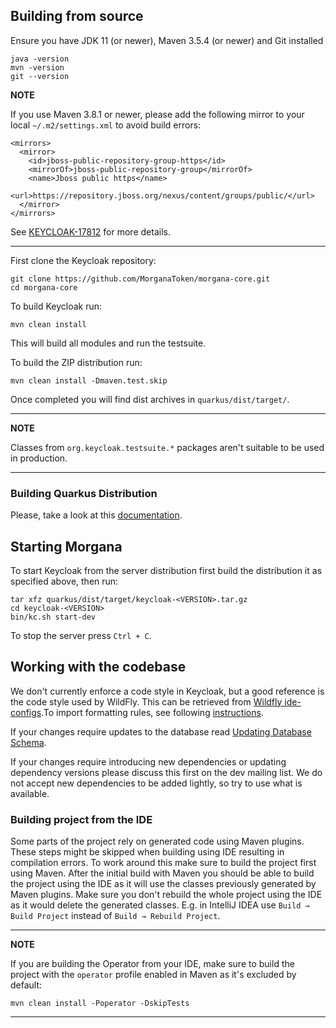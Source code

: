 ## Building from source

Ensure you have JDK 11 (or newer), Maven 3.5.4 (or newer) and Git installed

    java -version
    mvn -version
    git --version

**NOTE**

If you use Maven 3.8.1 or newer, please add the following mirror to your local
`~/.m2/settings.xml` to avoid build errors:
```
<mirrors>
  <mirror>
    <id>jboss-public-repository-group-https</id>
    <mirrorOf>jboss-public-repository-group</mirrorOf>
    <name>Jboss public https</name>
    <url>https://repository.jboss.org/nexus/content/groups/public/</url>
  </mirror>
</mirrors>
```
See [KEYCLOAK-17812](https://issues.redhat.com/browse/KEYCLOAK-17812) for more details.

---    
First clone the Keycloak repository:
    
    git clone https://github.com/MorganaToken/morgana-core.git
    cd morgana-core
    
To build Keycloak run:

    mvn clean install
    
This will build all modules and run the testsuite. 

To build the ZIP distribution run:

    mvn clean install -Dmaven.test.skip
    
Once completed you will find dist archives in `quarkus/dist/target/`.

---
**NOTE**

Classes from `org.keycloak.testsuite.*` packages aren't suitable to be used in production.

---

### Building Quarkus Distribution

Please, take a look at this [documentation](../quarkus/README.md).

## Starting Morgana

To start Keycloak from the server distribution first build the distribution it as specified above, then run:

    tar xfz quarkus/dist/target/keycloak-<VERSION>.tar.gz
    cd keycloak-<VERSION>
    bin/kc.sh start-dev
    
To stop the server press `Ctrl + C`.


## Working with the codebase

We don't currently enforce a code style in Keycloak, but a good reference is the code style used by WildFly. This can be 
retrieved from [Wildfly ide-configs](https://github.com/wildfly/wildfly-core/tree/main/ide-configs).To import formatting 
rules, see following [instructions](http://community.jboss.org/wiki/ImportFormattingRules).

If your changes require updates to the database read [Updating Database Schema](updating-database-schema.md).

If your changes require introducing new dependencies or updating dependency versions please discuss this first on the
dev mailing list. We do not accept new dependencies to be added lightly, so try to use what is available.

### Building project from the IDE

Some parts of the project rely on generated code using Maven plugins. These steps might be skipped when building using
IDE resulting in compilation errors. To work around this make sure to build the project first using Maven. After the
initial build with Maven you should be able to build the project using the IDE as it will use the classes previously
generated by Maven plugins. Make sure you don't rebuild the whole project using the IDE as it would delete the generated
classes. E.g. in IntelliJ IDEA use `Build → Build Project` instead of `Build → Rebuild Project`.

---
**NOTE**

If you are building the Operator from your IDE, make sure to build the project with the `operator` profile enabled in Maven
as it's excluded by default:

    mvn clean install -Poperator -DskipTests

---